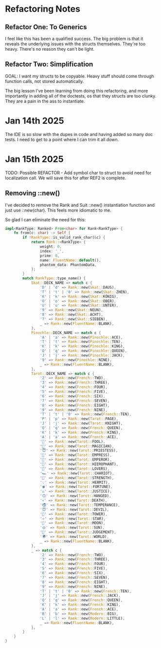 # Refactoring Notes

## Refactor One: To Generics

I feel like this has been a qualified success. The big problem is that it reveals the underlying 
issues with the structs themselves. They're too heavy. There's no reason they can't be light. 

## Refactor Two: Simplification

GOAL: I want my structs to be copyable. Heavy stuff should come through function calls, not stored automatically. 

The big lesson I've been learning from doing this refactoring, and more importantly in adding all of the 
doctests, os that they structs are too clunky. They are a pain in the ass to instantiate. 

# Jan 14th 2025

The IDE is so slow with the dupes in code and having added so many doc tests. I need to get to a point where I can
trim it all down.

# Jan 15th 2025

TODO: Possible REFACTOR - Add symbol char to struct to avoid need for localization
call. We will save this for after REF2 is complete.

## Removing ::new()

I've decided to remove the Rank and Suit ::new() instantiation function and just use ::new(char). 
This feels more idiomatic to me. 

So glad I can eliminate the need for this:

```rust
impl<RankType: Ranked> From<char> for Rank<RankType> {
    fn from(c: char) -> Self {
        if !RankType::is_valid_rank_char(&c) {
            return Rank::<RankType> {
                weight: 0,
                index: '_',
                prime: 0,
                name: FluentName::default(),
                phantom_data: PhantomData,
            };
        }
        match RankType::type_name() {
            Skat::DECK_NAME => match c {
                'D' | 'd' => Rank::new(Skat::DAUS),
                'T' | 't' | '0' => Rank::new(Skat::ZHEN),
                'K' | 'k' => Rank::new(Skat::KÖNIG),
                'O' | 'o' => Rank::new(Skat::OBER),
                'U' | 'u' => Rank::new(Skat::UNTER),
                '9' => Rank::new(Skat::NEUN),
                '8' => Rank::new(Skat::ACHT),
                '7' => Rank::new(Skat::SIEBEN),
                _ => Rank::new(FluentName::BLANK),
            },
            Pinochle::DECK_NAME => match c {
                'A' | 'a' => Rank::new(Pinochle::ACE),
                'T' | 't' => Rank::new(Pinochle::TEN),
                'K' | 'k' => Rank::new(Pinochle::KING),
                'Q' | 'q' => Rank::new(Pinochle::QUEEN),
                'J' | 'j' => Rank::new(Pinochle::JACK),
                '9' => Rank::new(Pinochle::NINE),
                _ => Rank::new(FluentName::BLANK),
            },
            Tarot::DECK_NAME => match c {
                '2' => Rank::new(French::TWO),
                '3' => Rank::new(French::THREE),
                '4' => Rank::new(French::FOUR),
                '5' => Rank::new(French::FIVE),
                '6' => Rank::new(French::SIX),
                '7' => Rank::new(French::SEVEN),
                '8' => Rank::new(French::EIGHT),
                '9' => Rank::new(French::NINE),
                'T' | 't' | '0' => Rank::new(French::TEN),
                'P' | 'p' => Rank::new(Tarot::PAGE),
                'J' | 'j' => Rank::new(Tarot::KNIGHT),
                'Q' | 'q' => Rank::new(French::QUEEN),
                'K' | 'k' => Rank::new(French::KING),
                'A' | 'a' => Rank::new(French::ACE),
                '🤡' => Rank::new(Tarot::FOOL),
                '🧙' => Rank::new(Tarot::MAGICIAN),
                '😇' => Rank::new(Tarot::PRIESTESS),
                '👑' => Rank::new(Tarot::EMPRESS),
                '🤴' => Rank::new(Tarot::EMPEROR),
                '🧎' => Rank::new(Tarot::HIEROPHANT),
                '💏' => Rank::new(Tarot::LOVERS),
                '🏎' => Rank::new(Tarot::CHARIOT),
                '💪' => Rank::new(Tarot::STRENGTH),
                '💡' => Rank::new(Tarot::HERMIT),
                '🍀' => Rank::new(Tarot::FORTUNE),
                '⚖' => Rank::new(Tarot::JUSTICE),
                '🙃' => Rank::new(Tarot::HANGED),
                '💀' => Rank::new(Tarot::DEATH),
                '🚭' => Rank::new(Tarot::TEMPERANCE),
                '😈' => Rank::new(Tarot::DEVIL),
                '🏢' => Rank::new(Tarot::TOWER),
                '⭐' => Rank::new(Tarot::STAR),
                '🌙' => Rank::new(Tarot::MOON),
                '🌞' => Rank::new(Tarot::SUN),
                '🔔' => Rank::new(Tarot::JUDGEMENT),
                '🌍' => Rank::new(Tarot::WORLD),
                _ => Rank::new(FluentName::BLANK),
            },
            _ => match c {
                '2' => Rank::new(French::TWO),
                '3' => Rank::new(French::THREE),
                '4' => Rank::new(French::FOUR),
                '5' => Rank::new(French::FIVE),
                '6' => Rank::new(French::SIX),
                '7' => Rank::new(French::SEVEN),
                '8' => Rank::new(French::EIGHT),
                '9' => Rank::new(French::NINE),
                'T' | 't' | '0' => Rank::new(French::TEN),
                'J' | 'j' => Rank::new(French::JACK),
                'Q' | 'q' => Rank::new(French::QUEEN),
                'K' | 'k' => Rank::new(French::KING),
                'A' | 'a' => Rank::new(French::ACE),
                'B' | 'b' => Rank::new(Modern::BIG),
                'L' | 'l' => Rank::new(Modern::LITTLE),
                _ => Rank::new(FluentName::BLANK),
            },
        }
    }
}
```

